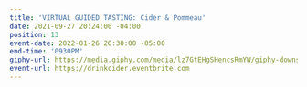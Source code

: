 ```yaml
---
title: 'VIRTUAL GUIDED TASTING: Cider & Pommeau'
date: 2021-09-27 20:24:00 -04:00
position: 13
event-date: 2022-01-26 20:30:00 -05:00
end-time: '0930PM'
giphy-url: https://media.giphy.com/media/lz7GtEHgSHencsRmYW/giphy-downsized-large.gif
event-url: https://drinkcider.eventbrite.com
---
```


